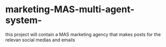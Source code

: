 # marketing-MAS-multi-agent-system-
this project will contain a MAS marketing agency that makes posts for the relevan social medias and emails
